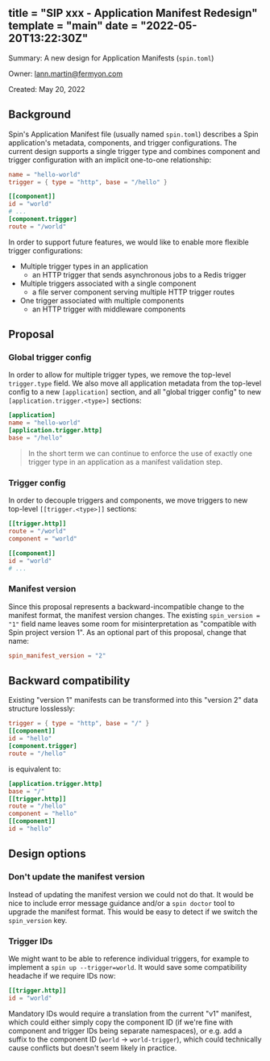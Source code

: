 title = "SIP xxx - Application Manifest Redesign"
template = "main"
date = "2022-05-20T13:22:30Z"
---

Summary: A new design for Application Manifests (`spin.toml`)

Owner: lann.martin@fermyon.com

Created: May 20, 2022

## Background

Spin's Application Manifest file (usually named `spin.toml`) describes a Spin application's metadata,
components, and trigger configurations. The current design supports a single trigger type and combines
component and trigger configuration with an implicit one-to-one relationship:

```toml
name = "hello-world"
trigger = { type = "http", base = "/hello" }

[[component]]
id = "world"
# ...
[component.trigger]
route = "/world"
```

In order to support future features, we would like to enable more flexible trigger configurations:

- Multiple trigger types in an application
  - an HTTP trigger that sends asynchronous jobs to a Redis trigger
- Multiple triggers associated with a single component
  - a file server component serving multiple HTTP trigger routes
- One trigger associated with multiple components
  - an HTTP trigger with middleware components

## Proposal

### Global trigger config

In order to allow for multiple trigger types, we remove the top-level `trigger.type` field.
We also move all application metadata from the top-level config to a new `[application]`
section, and all "global trigger config" to new `[application.trigger.<type>]` sections:

```toml
[application]
name = "hello-world"
[application.trigger.http]
base = "/hello"
```

> In the short term we can continue to enforce the use of exactly one trigger type in an
> application as a manifest validation step.

### Trigger config

In order to decouple triggers and components, we move triggers to new top-level
`[[trigger.<type>]]` sections:

```toml
[[trigger.http]]
route = "/world"
component = "world"

[[component]]
id = "world"
# ...
```

### Manifest version

Since this proposal represents a backward-incompatible change to the manifest format, the manifest
version changes. The existing `spin_version = "1"` field name leaves some room for misinterpretation
as "compatible with Spin project version 1". As an optional part of this proposal, change that name:

```toml
spin_manifest_version = "2"
```

## Backward compatibility

Existing "version 1" manifests can be transformed into this "version 2" data structure losslessly:

```toml
trigger = { type = "http", base = "/" }
[[component]]
id = "hello"
[component.trigger]
route = "/hello"
```

is equivalent to:

```toml
[application.trigger.http]
base = "/"
[[trigger.http]]
route = "/hello"
component = "hello"
[[component]]
id = "hello"
```

## Design options

### Don't update the manifest version

Instead of updating the manifest version we could not do that. It would be nice to include
error message guidance and/or a `spin doctor` tool to upgrade the manifest format. This
would be easy to detect if we switch the `spin_version` key.

### Trigger IDs

We might want to be able to reference individual triggers, for example to implement a
`spin up --trigger=world`. It would save some compatibility headache if we require IDs now:

```toml
[[trigger.http]]
id = "world"
```

Mandatory IDs would require a translation from the current "v1" manifest, which could either
simply copy the component ID (if we're fine with component and trigger IDs being separate
namespaces), or e.g. add a suffix to the component ID (`world` -> `world-trigger`), which
could technically cause conflicts but doesn't seem likely in practice.
